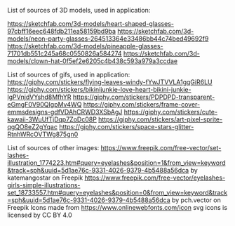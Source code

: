 List of sources of 3D models, used in application:

https://sketchfab.com/3d-models/heart-shaped-glasses-97cbff16eec648fdb211ea58159bd9ba
https://sketchfab.com/3d-models/neon-party-glasses-264513364e33486bb44c74bed49692f9
https://sketchfab.com/3d-models/pineapple-glasses-71701db551c245a68c0550826a584274
https://sketchfab.com/3d-models/clown-hat-0f5ef2e6205c4b438c593a979a3ccdae



List of sources of gifs, used in application:
https://giphy.com/stickers/flying-leaves-windy-fYwJTVVLA1gqGiR6LU
https://giphy.com/stickers/bikinijunkie-love-heart-bikini-junkie-lgPVnjdVYshd8MfhYR
https://giphy.com/stickers/PDPDPD-transparent-eGmgF0V90QIgpMv4WQ
https://giphy.com/stickers/frame-cover-emmsdesigns-gdfVDAhCRWD3XSbAgJ
https://giphy.com/stickers/cute-kawaii-3WuUfTjDqp7ZoDc08P
https://giphy.com/stickers/art-pixel-sprite-qgQO8eZ2gYqac
https://giphy.com/stickers/space-stars-glitter-RtnhWRcOVTWg875gn0



List of sources of other images:
https://www.freepik.com/free-vector/set-lashes-illustration_1774223.htm#query=eyelashes&position=1&from_view=keyword&track=sph&uuid=5d1ae76c-9331-4026-9379-4b5488a56dca  by katemangostar on Freepik
https://www.freepik.com/free-vector/eyelashes-girls-simple-illustrations-set_18733557.htm#query=eyelashes&position=0&from_view=keyword&track=sph&uuid=5d1ae76c-9331-4026-9379-4b5488a56dca  by pch.vector on Freepik
Icons made from https://www.onlinewebfonts.com/icon svg icons is licensed by CC BY 4.0